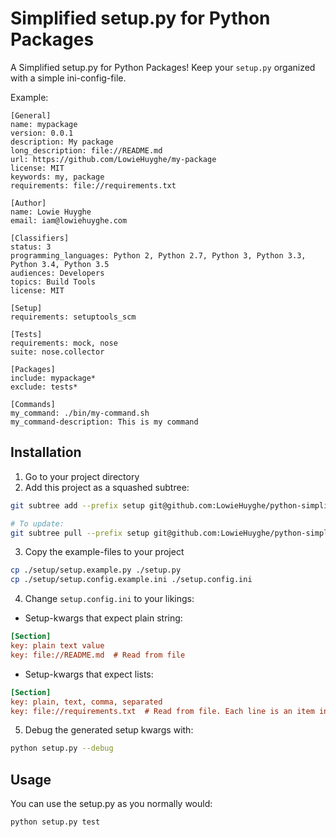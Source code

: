 # Simplified setup.py for Python Packages

A Simplified setup.py for Python Packages! Keep your `setup.py` organized with a simple ini-config-file.

Example:
```ini-config-file
[General]
name: mypackage
version: 0.0.1
description: My package
long_description: file://README.md
url: https://github.com/LowieHuyghe/my-package
license: MIT
keywords: my, package
requirements: file://requirements.txt

[Author]
name: Lowie Huyghe
email: iam@lowiehuyghe.com

[Classifiers]
status: 3
programming_languages: Python 2, Python 2.7, Python 3, Python 3.3, Python 3.4, Python 3.5
audiences: Developers
topics: Build Tools
license: MIT

[Setup]
requirements: setuptools_scm

[Tests]
requirements: mock, nose
suite: nose.collector

[Packages]
include: mypackage*
exclude: tests*

[Commands]
my_command: ./bin/my-command.sh
my_command-description: This is my command
```


## Installation

1. Go to your project directory
2. Add this project as a squashed subtree:

 ```bash
git subtree add --prefix setup git@github.com:LowieHuyghe/python-simplified-setup-py.git master --squash

# To update:
git subtree pull --prefix setup git@github.com:LowieHuyghe/python-simplified-setup-py.git master --squash
```
3. Copy the example-files to your project

 ```bash
cp ./setup/setup.example.py ./setup.py
cp ./setup/setup.config.example.ini ./setup.config.ini
```
4. Change `setup.config.ini` to your likings:
  * Setup-kwargs that expect plain string:

 ```ini
[Section]
key: plain text value
key: file://README.md  # Read from file
```
  * Setup-kwargs that expect lists:

 ```ini
[Section]
key: plain, text, comma, separated
key: file://requirements.txt  # Read from file. Each line is an item in the list.
```
5. Debug the generated setup kwargs with:

 ```bash
python setup.py --debug
```


## Usage

You can use the setup.py as you normally would:
```bash
python setup.py test
```
